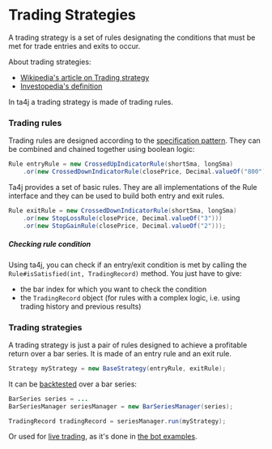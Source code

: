 # Trading Strategies
A trading strategy is a set of rules designating the conditions that must be met for trade entries and exits to occur.

About trading strategies:

  * [Wikipedia's article on Trading strategy](http://en.wikipedia.org/wiki/Trading_strategy)
  * [Investopedia's definition](http://www.investopedia.com/terms/t/trading-strategy.asp)

In ta4j a trading strategy is made of trading rules.

### Trading rules

Trading rules are designed according to the [specification pattern](http://en.wikipedia.org/wiki/Specification_pattern). They can be combined and chained together using boolean logic:

```java
Rule entryRule = new CrossedUpIndicatorRule(shortSma, longSma)
    .or(new CrossedDownIndicatorRule(closePrice, Decimal.valueOf("800")));
```

Ta4j provides a set of basic rules. They are all implementations of the Rule interface and they can be used to build both entry and exit rules.

```java
Rule exitRule = new CrossedDownIndicatorRule(shortSma, longSma)
    .or(new StopLossRule(closePrice, Decimal.valueOf("3")))
    .or(new StopGainRule(closePrice, Decimal.valueOf("2")));
```

##### Checking rule condition

Using ta4j, you can check if an entry/exit condition is met by calling the `Rule#isSatisfied(int, TradingRecord)` method. You just have to give:

  * the bar index for which you want to check the condition
  * the `TradingRecord` object (for rules with a complex logic, i.e. using trading history and previous results)

### Trading strategies

A trading strategy is just a pair of rules designed to achieve a profitable return over a bar series. It is made of an entry rule and an exit rule.

```java
Strategy myStrategy = new BaseStrategy(entryRule, exitRule);
```

It can be [backtested](Backtesting) over a bar series:

```java
BarSeries series = ...
BarSeriesManager seriesManager = new BarSeriesManager(series);

TradingRecord tradingRecord = seriesManager.run(myStrategy);
```

Or used for [live trading](./Live%20trading), as it's done in [the bot examples](./Usage-examples#trading-bots).
